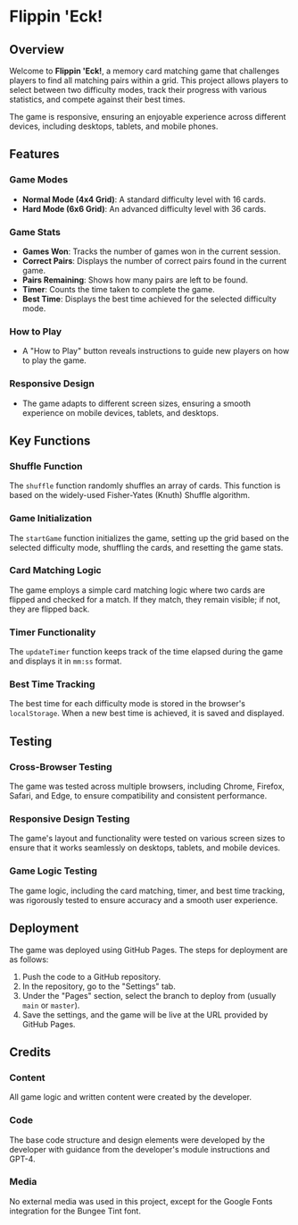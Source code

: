 # Flippin 'Eck!

## Overview
Welcome to **Flippin 'Eck!**, a memory card matching game that challenges players to find all matching pairs within a grid. This project allows players to select between two difficulty modes, track their progress with various statistics, and compete against their best times.

The game is responsive, ensuring an enjoyable experience across different devices, including desktops, tablets, and mobile phones.

## Features

### Game Modes
- **Normal Mode (4x4 Grid)**: A standard difficulty level with 16 cards.
- **Hard Mode (6x6 Grid)**: An advanced difficulty level with 36 cards.

### Game Stats
- **Games Won**: Tracks the number of games won in the current session.
- **Correct Pairs**: Displays the number of correct pairs found in the current game.
- **Pairs Remaining**: Shows how many pairs are left to be found.
- **Timer**: Counts the time taken to complete the game.
- **Best Time**: Displays the best time achieved for the selected difficulty mode.

### How to Play
- A "How to Play" button reveals instructions to guide new players on how to play the game.

### Responsive Design
- The game adapts to different screen sizes, ensuring a smooth experience on mobile devices, tablets, and desktops.

## Key Functions

### Shuffle Function
The `shuffle` function randomly shuffles an array of cards. This function is based on the widely-used Fisher-Yates (Knuth) Shuffle algorithm.

### Game Initialization
The `startGame` function initializes the game, setting up the grid based on the selected difficulty mode, shuffling the cards, and resetting the game stats.

### Card Matching Logic
The game employs a simple card matching logic where two cards are flipped and checked for a match. If they match, they remain visible; if not, they are flipped back.

### Timer Functionality
The `updateTimer` function keeps track of the time elapsed during the game and displays it in `mm:ss` format.

### Best Time Tracking
The best time for each difficulty mode is stored in the browser's `localStorage`. When a new best time is achieved, it is saved and displayed.

## Testing

### Cross-Browser Testing
The game was tested across multiple browsers, including Chrome, Firefox, Safari, and Edge, to ensure compatibility and consistent performance.

### Responsive Design Testing
The game's layout and functionality were tested on various screen sizes to ensure that it works seamlessly on desktops, tablets, and mobile devices.

### Game Logic Testing
The game logic, including the card matching, timer, and best time tracking, was rigorously tested to ensure accuracy and a smooth user experience.

## Deployment
The game was deployed using GitHub Pages. The steps for deployment are as follows:

1. Push the code to a GitHub repository.
2. In the repository, go to the "Settings" tab.
3. Under the "Pages" section, select the branch to deploy from (usually `main` or `master`).
4. Save the settings, and the game will be live at the URL provided by GitHub Pages.

## Credits

### Content
All game logic and written content were created by the developer.

### Code
The base code structure and design elements were developed by the developer with guidance from the developer's module instructions and GPT-4.

### Media
No external media was used in this project, except for the Google Fonts integration for the Bungee Tint font.
